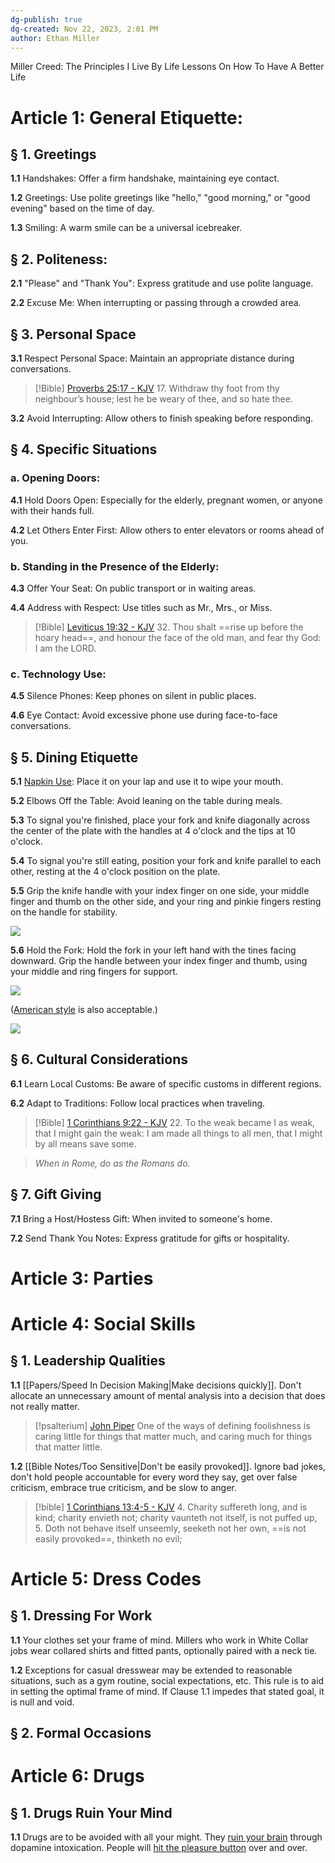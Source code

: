 ```yaml
---
dg-publish: true
dg-created: Nov 22, 2023, 2:01 PM
author: Ethan Miller
---
```

Miller Creed: The Principles I Live By
Life Lessons On How To Have A Better Life
# Article 1: General Etiquette:

## § 1. Greetings

**1.1** Handshakes: Offer a firm handshake, maintaining eye contact.

**1.2** Greetings: Use polite greetings like "hello," "good morning," or "good evening" based on the time of day.

**1.3** Smiling: A warm smile can be a universal icebreaker.

## § 2. Politeness:

**2.1** "Please" and "Thank You": Express gratitude and use polite language.

**2.2** Excuse Me: When interrupting or passing through a crowded area.

## § 3. Personal Space

**3.1** Respect Personal Space: Maintain an appropriate distance during conversations.

> [!Bible] [Proverbs 25:17 - KJV](https://bible-api.com/proverbs+25:17?translation=kjv)
> 17. Withdraw thy foot from thy neighbour’s house; lest he be weary of thee, and so hate thee.

**3.2** Avoid Interrupting: Allow others to finish speaking before responding.

## § 4. Specific Situations

### a. Opening Doors:

**4.1** Hold Doors Open: Especially for the elderly, pregnant women, or anyone with their hands full.

**4.2** Let Others Enter First: Allow others to enter elevators or rooms ahead of you.

### b. Standing in the Presence of the Elderly:

**4.3** Offer Your Seat: On public transport or in waiting areas.

**4.4** Address with Respect: Use titles such as Mr., Mrs., or Miss.

> [!Bible] [Leviticus 19:32 - KJV](https://bible-api.com/leviticus+19:32?translation=kjv)
> 32. Thou shalt ==rise up before the hoary head==, and honour the face of the old man, and fear thy God: I am the LORD.

### c. Technology Use:

**4.5** Silence Phones: Keep phones on silent in public places.

**4.6** Eye Contact: Avoid excessive phone use during face-to-face conversations.

## § 5.  Dining Etiquette

**5.1** [Napkin Use](https://www.etiquettescholar.com/dining_etiquette/table_manners_2.html): Place it on your lap and use it to wipe your mouth.

**5.2** Elbows Off the Table: Avoid leaning on the table during meals.

**5.3** To signal you're finished, place your fork and knife diagonally across the center of the plate with the handles at 4 o'clock and the tips at 10 o'clock.

**5.4** To signal you're still eating, position your fork and knife parallel to each other, resting at the 4 o'clock position on the plate.

**5.5** Grip the knife handle with your index finger on one side, your middle finger and thumb on the other side, and your ring and pinkie fingers resting on the handle for stability.

![](https://www.etiquettescholar.com/images/dining_etiquette/table_manners/utensils/730-continental-fork.jpg)

**5.6** Hold the Fork: Hold the fork in your left hand with the tines facing downward. Grip the handle between your index finger and thumb, using your middle and ring fingers for support.

![](https://www.etiquettescholar.com/images/dining_etiquette/table_manners/utensils/730-continental-knife.jpg)

([American style](https://www.etiquettescholar.com/dining_etiquette/table_manners_6.html) is also acceptable.)

![](https://www.etiquettescholar.com/images/dining_etiquette/table_manners/utensils/730-american-fork.jpg)
## § 6. Cultural Considerations

**6.1** Learn Local Customs: Be aware of specific customs in different regions.

**6.2** Adapt to Traditions: Follow local practices when traveling.

> [!Bible] [1 Corinthians 9:22 - KJV](https://bible-api.com/1corinthians+9:22?translation=kjv)
> 22. To the weak became I as weak, that I might gain the weak: I am made all things to all men, that I might by all means save some.

> *When in Rome, do as the Romans do.*

## § 7. Gift Giving

**7.1** Bring a Host/Hostess Gift: When invited to someone's home.

**7.2** Send Thank You Notes: Express gratitude for gifts or hospitality.

# Article 3: Parties

# Article 4: Social Skills

## § 1. Leadership Qualities

**1.1** [[Papers/Speed In Decision Making\|Make decisions quickly]]. Don't allocate an unnecessary amount of mental analysis into a decision that does not really matter.

> [!psalterium] [John Piper](https://www.desiringgod.org/messages)
> One of the ways of defining foolishness is caring little for things that matter much, and caring much for things that matter little.

**1.2** [[Bible Notes/Too Sensitive\|Don't be easily provoked]]. Ignore bad jokes, don't hold people accountable for every word they say, get over false criticism, embrace true criticism, and be slow to anger.

> [!bible] [1 Corinthians 13:4-5 - KJV](https://bible-api.com/1+Corinthians+13:4-5?translation=kjv)
> 4. Charity suffereth long, and is kind; charity envieth not; charity vaunteth not itself, is not puffed up,
> 5. Doth not behave itself unseemly, seeketh not her own, ==is not easily provoked==, thinketh no evil;

# Article 5: Dress Codes

## § 1. Dressing For Work

**1.1** Your clothes set your frame of mind. Millers who work in White Collar jobs wear collared shirts and fitted pants, optionally paired with a neck tie.

**1.2** Exceptions for casual dresswear may be extended to reasonable situations, such as a gym routine, social expectations, etc. This rule is to aid in setting the optimal frame of mind. If Clause 1.1 impedes that stated goal, it is null and void.

## § 2. Formal Occasions

# Article 6: Drugs

## § 1. Drugs Ruin Your Mind

**1.1** Drugs are to be avoided with all your might. They [ruin your brain](https://www.youtube.com/watch?v=HUngLgGRJpo) through dopamine intoxication. People will [hit the pleasure button](https://www.youtube.com/shorts/qHsgJDx5EeM) over and over.
